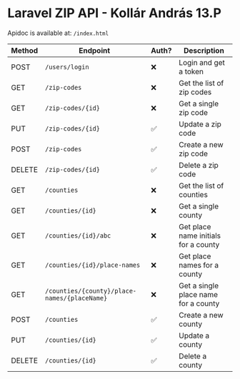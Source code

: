 # Laravel ZIP API - Kollár András 13.P

Apidoc is available at: `/index.html`

| Method | Endpoint | Auth? | Description |
| ------ | -------- | ----- | ----------- |
| POST | `/users/login` | ❌ | Login and get a token |
| GET | `/zip-codes` | ❌ | Get the list of zip codes |
| GET | `/zip-codes/{id}` | ❌ | Get a single zip code |
| PUT | `/zip-codes/{id}` | ✅ | Update a zip code |
| POST | `/zip-codes` | ✅ | Create a new zip code |
| DELETE | `/zip-codes/{id}` | ✅ | Delete a zip code |
| GET | `/counties` | ❌ | Get the list of counties |
| GET | `/counties/{id}` | ❌ | Get a single county |
| GET | `/counties/{id}/abc` | ❌ | Get place name initials for a county |
| GET | `/counties/{id}/place-names` | ❌ | Get place names for a county |
| GET | `/counties/{county}/place-names/{placeName}` | ❌ | Get a single place name for a county |
| POST | `/counties` | ✅ | Create a new county |
| PUT | `/counties/{id}` | ✅ | Update a county |
| DELETE | `/counties/{id}` | ✅ | Delete a county |